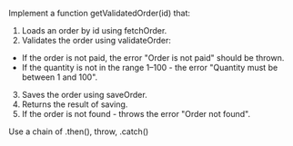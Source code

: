 Implement a function getValidatedOrder(id) that:

1. Loads an order by id using fetchOrder.
2. Validates the order using validateOrder:
  - If the order is not paid, the error "Order is not paid" should be thrown.
  - If the quantity is not in the range 1–100 - the error "Quantity must be between 1 and 100".
3. Saves the order using saveOrder.
4. Returns the result of saving.
5. If the order is not found - throws the error "Order not found".

Use a chain of .then(), throw, .catch()